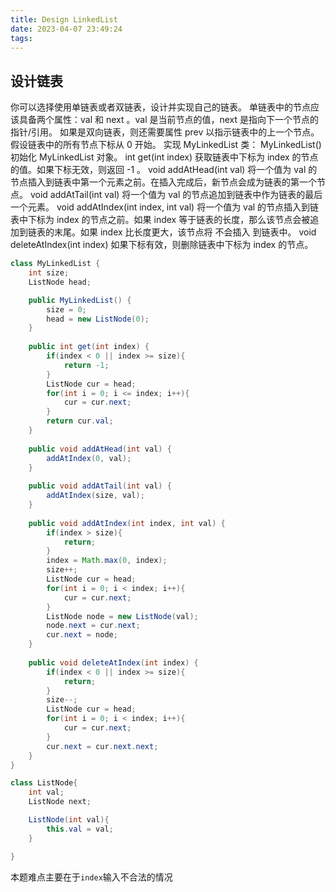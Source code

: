 ```yaml
---
title: Design LinkedList
date: 2023-04-07 23:49:24
tags:
---
```


## 设计链表
你可以选择使用单链表或者双链表，设计并实现自己的链表。
单链表中的节点应该具备两个属性：val 和 next 。val 是当前节点的值，next 是指向下一个节点的指针/引用。
如果是双向链表，则还需要属性 prev 以指示链表中的上一个节点。假设链表中的所有节点下标从 0 开始。
实现 MyLinkedList 类：
MyLinkedList() 初始化 MyLinkedList 对象。
int get(int index) 获取链表中下标为 index 的节点的值。如果下标无效，则返回 -1 。
void addAtHead(int val) 将一个值为 val 的节点插入到链表中第一个元素之前。在插入完成后，新节点会成为链表的第一个节点。
void addAtTail(int val) 将一个值为 val 的节点追加到链表中作为链表的最后一个元素。
void addAtIndex(int index, int val) 将一个值为 val 的节点插入到链表中下标为 index 的节点之前。如果 index 等于链表的长度，那么该节点会被追加到链表的末尾。如果 index 比长度更大，该节点将 不会插入 到链表中。
void deleteAtIndex(int index) 如果下标有效，则删除链表中下标为 index 的节点。
```java
class MyLinkedList {
    int size;
    ListNode head;

    public MyLinkedList() {
        size = 0;
        head = new ListNode(0);
    }
    
    public int get(int index) {
        if(index < 0 || index >= size){
            return -1;
        }
        ListNode cur = head;
        for(int i = 0; i <= index; i++){
            cur = cur.next;
        }
        return cur.val;
    }
    
    public void addAtHead(int val) {
        addAtIndex(0, val);
    }
    
    public void addAtTail(int val) {
        addAtIndex(size, val);
    }
    
    public void addAtIndex(int index, int val) {
        if(index > size){
            return;
        }
        index = Math.max(0, index);
        size++;
        ListNode cur = head;
        for(int i = 0; i < index; i++){
            cur = cur.next;
        }
        ListNode node = new ListNode(val);
        node.next = cur.next;
        cur.next = node;
    }
    
    public void deleteAtIndex(int index) {
        if(index < 0 || index >= size){
            return;
        }
        size--;
        ListNode cur = head;
        for(int i = 0; i < index; i++){
            cur = cur.next;
        }
        cur.next = cur.next.next;
    }
}

class ListNode{
    int val;
    ListNode next;

    ListNode(int val){
        this.val = val;
    }

}
```
本题难点主要在于`index`输入不合法的情况